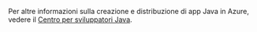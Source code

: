 Per altre informazioni sulla creazione e distribuzione di app Java in Azure, vedere il [Centro per sviluppatori Java](https://docs.microsoft.com/java/api).